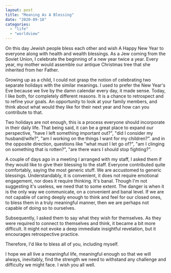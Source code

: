 ```yaml
---
layout: post
title: "Meaning As A Blessing"
date: "2020-09-18"
categories: 
  - "life"
  - "worldview"
---
```


On this day Jewish people bless each other and wish A Happy New Year to everyone along with health and wealth blessings. As a Jew coming from the Soviet Union, I celebrate the beginning of a new year twice a year. Every year, my mother would assemble our antique Christmas tree that she inherited from her Father.

Growing up as a child, I could not grasp the notion of celebrating two separate holidays with the similar meanings. I used to prefer the New Year's Eve because we live by the damn calendar every day, it made sense. Today, I like both, for completely different reasons. It is a chance to retrospect and to refine your goals. An opportunity to look at your family members, and think about what would they like for their next year and how can you contribute to that.

Two holidays are not enough, this is a process everyone should incorporate in their daily life. That being said, it can be a great place to expand our perspective, "have I left something important out?", "did I consider my husband/wife?", "am I working on the things I want for my children?". and in the opposite direction, questions like "what must I let go of?", "am I clinging on something that is rotten?", "are there wars I should stop fighting?".

A couple of days ago in a meeting I arranged with my staff, I asked them if they would like to give their blessing to the staff. Everyone contributed quite comfortably, saying the most generic stuff. We are accustomed to generic blessings. Understandably, it is convenient, it does not require emotional engagement, nor does it require thinking. It's banal. Though I'm not suggesting it's useless, we need that to some extent. The danger is when it is the only way we communicate, on a convenient and banal level. If we are not capable of caring deeply enough to think and feel for our closed ones, to bless them in a truly meaningful manner, then we are perhaps not capable of doing so to ourselves.

Subsequently, I asked them to say what they wish for themselves. As they were required to connect to themselves and think, it became a bit more difficult. It might not evoke a deep immediate insightful revelation, but it encourages retrospective practice.

Therefore, I'd like to bless all of you, including myself.

I hope we all live a meaningful life, meaningful enough so that we will always, inevitably, find the strength we need to withstand any challenge and difficulty we might face. I wish you all well.
